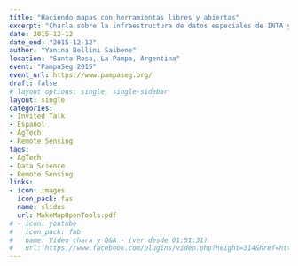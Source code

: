 ```yaml
---
title: "Haciendo mapas con herramientas libres y abiertas"
excerpt: "Charla sobre la infraestructura de datos especiales de INTA y del nodo de GeoINTa en La Pampa."
date: 2015-12-12
date_end: "2015-12-12"
author: "Yanina Bellini Saibene"
location: "Santa Rosa, La Pampa, Argentina"
event: "PampaSeg 2015"
event_url: https://www.pampaseg.org/
draft: false
# layout options: single, single-sidebar
layout: single
categories:
- Invited Talk
- Español
- AgTech
- Remote Sensing
tags:
- AgTech
- Data Science
- Remote Sensing
links:
- icon: images
  icon_pack: fas
  name: slides 
  url: MakeMapOpenTools.pdf
# - icon: youtube
#   icon_pack: fab
#   name: Video chara y Q&A - (ver desde 01:51:31) 
#   url: https://www.facebook.com/plugins/video.php?height=314&href=https%3A%2F%2Fwww.facebook.com%2Fwidslapaz%2Fvideos%2F196352238970874%2F&show_text=false&width=560&t=6691
---
```


